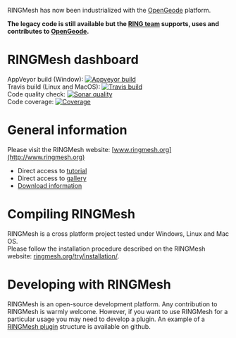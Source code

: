 RINGMesh has now been industrialized with the [OpenGeode](https://github.com/Geode-solutions/OpenGeode) platform. 

**The legacy code is still available but the [RING team](https://www.ring-team.org/home) supports, uses and contributes to [OpenGeode](https://github.com/Geode-solutions/OpenGeode).** 

RINGMesh dashboard
=====================

AppVeyor build (Window): [![Appveyor build](https://ci.appveyor.com/api/projects/status/nlso0s96wcuge2vn/branch/master?svg=true)](https://ci.appveyor.com/project/ringmesh/ringmesh/branch/master)  
Travis build (Linux and MacOS): [![Travis build](https://travis-ci.org/ringmesh/RINGMesh.svg?branch=master)](https://travis-ci.org/ringmesh/RINGMesh)  
Code quality check: [![Sonar quality](https://sonarcloud.io/api/badges/gate?key=ringmesh)](https://sonarcloud.io/dashboard/index/ringmesh)  
Code coverage: [![Coverage](https://sonarcloud.io/api/badges/measure?key=ringmesh&metric=coverage)](https://sonarcloud.io/dashboard/index/ringmesh)

General information
====================

Please visit the RINGMesh website: [www.ringmesh.org](http://www.ringmesh.org)
 * Direct access to [tutorial](http://ringmesh.org/try/tutorials/)
 * Direct access to [gallery](http://ringmesh.org/gallery/)
 * [Download information](http://ringmesh.org/download/)
 
Compiling RINGMesh
====================

RINGMesh is a cross platform project tested under Windows, Linux and Mac OS.  
Please follow the installation procedure described on the RINGMesh website: [ringmesh.org/try/installation/](http://ringmesh.org/try/installation/). 

Developing with RINGMesh
=====================
RINGMesh is an open-source development platform. 
Any contribution to RINGMesh is warmly welcome. 
However, if you want to use RINGMesh for a particular usage you may need to develop a plugin. 
An example of a [RINGMesh plugin](https://github.com/ringmesh/RINGMeshPluginExample) structure is available on github.
